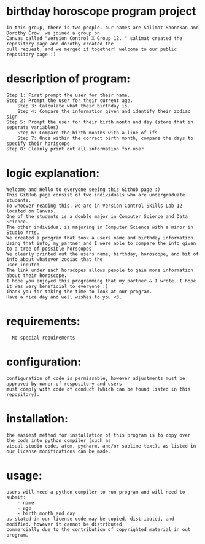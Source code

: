 # birthday horoscope program project
    in this group, there is two people. our names are Salimat Shonekan and Dorothy Crow. we joined a group on 
    Canvas called "Version Control X Group 12. " salimat created the repository page and dorothy created the 
    pull request, and we merged it together! welcome to our public repository page :)
    

# description of program:
    Step 1: First prompt the user for their name.
    Step 2: Prompt the user for their current age.
        Step 3: Calculate what their birthday is.     
        Step 4: Compare the information given and identify their zodiac sign
    Step 5: Prompt the user for their birth month and day (store that in seperate variables)
        Step 6: Compare the birth months with a line of ifs
        Step 7: Once within the correct birth month, compare the days to specify their horiscope
    Step 8: Cleanly print out all information for user
    
# logic explanation:
    Welcome and Hello to everyone seeing this Github page :)
    This GitHub page consist of two individuals who are undergraduate students. 
    To whoever reading this, we are in Version Control Skills Lab 12 located on Canvas.
    One of the students is a double major in Computer Science and Data Science. 
    The other individual is majoring in Computer Science with a minor in Studio Arts.
    We created a program that took a users name and birthday information. 
    Using that info, my partner and I were able to compare the info given  to a tree of possible horscopes.
    We clearly printed out the users name, birthday, horoscope, and bit of info about whatever zodiac that the 
    user inputed. 
    The link under each horscopes allows people to gain more information about their horoscope.
    I hope you enjoyed this programming that my partner & I wrote. I hope it was very beneficial to everyone :)
    Thank you for taking the time to look at our program.
    Have a nice day and well wishes to you <3.

# requirements:
    - No special requirements
    
# configuration:
    configuration of code is permissable, however adjustments must be approved by owner of respository and users 
    must comply with code of conduct (which can be found listed in this repository).

# installation:
    the easiest method for installation of this program is to copy over the code into python compiler (such as
    visual studio code, atom, pycharm, and/or sublime text), as listed in our license modifications can be made.

# usage:
    users will need a python compiler to run program and will need to submit:
        - name
        - age
        - birth month and day
    as stated in our license code may be copied, distributed, and modified. however it cannot be distributed 
    commercially due to the contribution of copyrighted material in out program.
    

